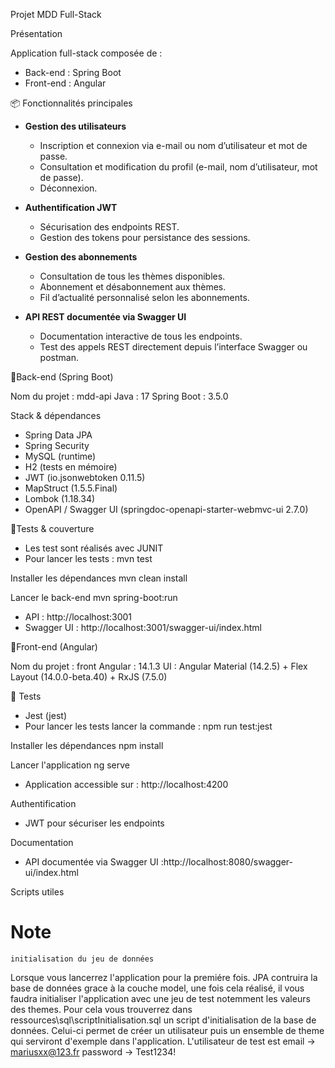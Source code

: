 Projet MDD Full-Stack

Présentation

Application full-stack composée de :

* Back-end : Spring Boot 
* Front-end : Angular 

📦 Fonctionnalités principales

- **Gestion des utilisateurs**
  - Inscription et connexion via e-mail ou nom d’utilisateur et mot de passe.
  - Consultation et modification du profil (e-mail, nom d’utilisateur, mot de passe).
  - Déconnexion.

- **Authentification JWT**
  - Sécurisation des endpoints REST.
  - Gestion des tokens pour persistance des sessions.

- **Gestion des abonnements**
  - Consultation de tous les thèmes disponibles.
  - Abonnement et désabonnement aux thèmes.
  - Fil d’actualité personnalisé selon les abonnements.

- **API REST documentée via Swagger UI**
  - Documentation interactive de tous les endpoints.
  - Test des appels REST directement depuis l’interface Swagger ou postman.

🚀Back-end (Spring Boot)

Nom du projet : mdd-api
Java : 17
Spring Boot : 3.5.0

Stack & dépendances

* Spring Data JPA
* Spring Security
* MySQL (runtime)
* H2 (tests en mémoire)
* JWT (io.jsonwebtoken 0.11.5)
* MapStruct (1.5.5.Final)
* Lombok (1.18.34)
* OpenAPI / Swagger UI (springdoc-openapi-starter-webmvc-ui 2.7.0)

🧪Tests & couverture

* Les test sont réalisés avec JUNIT
* Pour lancer les tests : mvn test  


Installer les dépendances
mvn clean install  

Lancer le back-end
mvn spring-boot:run

* API : http://localhost:3001
* Swagger UI : http://localhost:3001/swagger-ui/index.html



🚀Front-end (Angular)

Nom du projet : front
Angular : 14.1.3
UI : Angular Material (14.2.5) + Flex Layout (14.0.0-beta.40) + RxJS (7.5.0)


🧪 Tests

* Jest (jest)
* Pour lancer les tests lancer la commande : npm run test:jest




Installer les dépendances 
npm install
    
Lancer l'application
ng serve

* Application accessible sur : http://localhost:4200

Authentification

* JWT pour sécuriser les endpoints

Documentation

* API documentée via Swagger UI :http://localhost:8080/swagger-ui/index.html

Scripts utiles




#  Note
	initialisation du jeu de données
Lorsque vous lancerrez l'application pour la premiére fois. 
JPA contruira la base de données grace à la couche model, une fois cela réalisé, il vous faudra initialiser l'application avec une jeu de test notemment les valeurs des themes.
Pour cela vous trouverrez dans ressources\sql\scriptInitialisation.sql un script d'initialisation de la base de données.
Celui-ci permet de créer un utilisateur puis un ensemble de theme qui serviront d'exemple dans l'application.
L'utilisateur de test est 
email -> mariusxx@123.fr
password -> Test1234!


